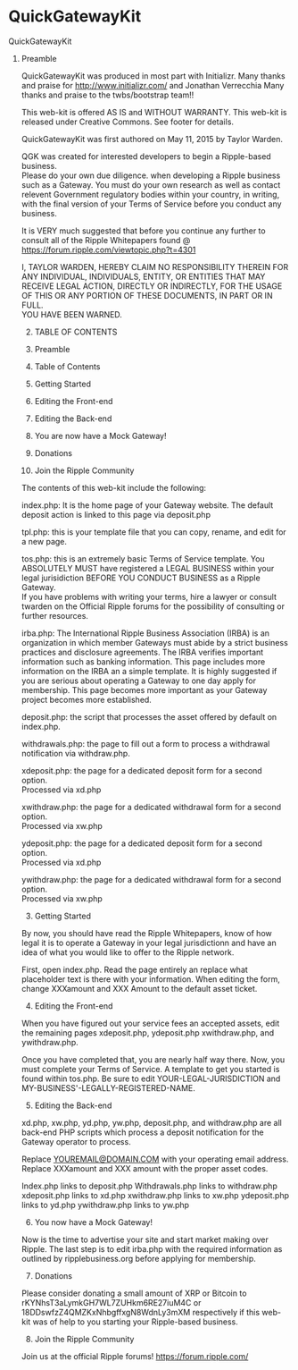 # QuickGatewayKit

QuickGatewayKit

  1.  Preamble

        QuickGatewayKit was produced in most part with Initializr.
        Many thanks and praise for http://www.initializr.com/ and Jonathan Verrecchia
        Many thanks and praise to the twbs/bootstrap team!!
        
        This web-kit is offered AS IS and WITHOUT WARRANTY.
        This web-kit is released under Creative Commons.  See footer for details.
        
        QuickGatewayKit was first authored on May 11, 2015 by Taylor Warden.
        
        QGK was created for interested developers to begin a Ripple-based business.  
        Please do your own due diligence. when developing a Ripple business such as 
        a Gateway.  You must do your own research as well as contact relevent Government
        regulatory bodies within your country, in writing, with the final version of 
        your Terms of Service before you conduct any business.
        
        It is VERY much suggested that before you continue any further to consult all of
        the Ripple Whitepapers found @ https://forum.ripple.com/viewtopic.php?t=4301
        
        I, TAYLOR WARDEN, HEREBY CLAIM NO RESPONSIBILITY THEREIN FOR ANY INDIVIDUAL, 
        INDIVIDUALS, ENTITY, OR ENTITIES THAT MAY RECEIVE LEGAL ACTION, DIRECTLY OR INDIRECTLY,
        FOR THE USAGE OF THIS OR ANY PORTION OF THESE DOCUMENTS, IN PART OR IN FULL.  
        YOU HAVE BEEN WARNED.
        
        2. TABLE OF CONTENTS
        
        1.  Preamble
        2.  Table of Contents
        3.  Getting Started
        4.  Editing the Front-end
        5.  Editing the Back-end
        6.  You are now have a Mock Gateway!  
        7.  Donations
        8.  Join the Ripple Community
        
        The contents of this web-kit include the following:
        
        index.php:  It is the home page of your Gateway website.  The default 
        deposit action is linked to this page via deposit.php
        
        tpl.php:  this is your template file that you can copy, rename, and 
        edit for a new page.
        
        tos.php:  this is an extremely basic Terms of Service template.  You 
        ABSOLUTELY MUST have registered a LEGAL BUSINESS within your legal 
        jurisidiction BEFORE YOU CONDUCT BUSINESS as a Ripple Gateway.  
        If you have problems with writing your terms, hire a lawyer or 
        consult twarden on the Official Ripple forums for the possibility of
	consulting or further resources.
        
        irba.php:  The International Ripple Business Association (IRBA) is 
        an organization in which member Gateways must abide by a strict 
        business practices and disclosure agreements.  The IRBA verifies 
        important information such as banking information.  This page includes
        more information on the IRBA an a simple template.  It is highly suggested
        if you are serious about operating a Gateway to one day apply for membership.
        This page becomes more important as your Gateway project becomes more established.
        
        deposit.php:  the script that processes the asset offered by default on index.php.
        
        withdrawals.php:  the page to fill out a form to process a withdrawal notification 
        via withdraw.php.
        
        xdeposit.php:  the page for a dedicated deposit form for a second option.  
        Processed via xd.php
        
        xwithdraw.php:  the page for a dedicated withdrawal form for a second option.  
        Processed via xw.php
        
        ydeposit.php:  the page for a dedicated deposit form for a second option.  
        Processed via xd.php
        
        ywithdraw.php:  the page for a dedicated withdrawal form for a second option.  
        Processed via xw.php
        
        3.  Getting Started
        
        By now, you should have read the Ripple Whitepapers, know of how legal it 
        is to operate a Gateway in your legal jurisdictionn and have an idea of
        what you would like to offer to the Ripple network.
        
        First, open index.php.  Read the page entirely an replace what placeholder
        text is there with your information. When editing the form, change XXXamount
        and XXX Amount to the default asset ticket.
        
        4.  Editing the Front-end
        
        When you have figured out your service fees an accepted assets, edit the 
        remaining pages xdeposit.php, ydeposit.php xwithdraw.php, and ywithdraw.php.
        
        Once you have completed that, you are nearly half way there.  Now, you must
        complete your Terms of Service.  A template to get you started is found within
        tos.php.  Be sure to edit YOUR-LEGAL-JURISDICTION and MY-BUSINESS'-LEGALLY-REGISTERED-NAME.
        
        5.  Editing the Back-end
        
        xd.php, xw.php, yd.php, yw.php, deposit.php, and withdraw.php are all back-end
        PHP scripts which process a deposit notification for the Gateway operator to process.
        
        Replace YOUREMAIL@DOMAIN.COM with your operating email address.  
        Replace XXXamount and XXX amount with the proper asset codes.
        
        Index.php links to deposit.php
        Withdrawals.php links to withdraw.php
        xdeposit.php links to xd.php
        xwithdraw.php links to xw.php
        ydeposit.php links to yd.php
        ywithdraw.php links to yw.php
        
        6.  You now have a Mock Gateway!  
        
        Now is the time to advertise your site and start market making over Ripple.
        The last step is to edit irba.php with the required information as outlined 
        by ripplebusiness.org before applying for membership.
        
        7.  Donations
        
        Please consider donating a small amount of XRP or Bitcoin to 
        rKYNhsT3aLymkGH7WL7ZUHkm6RE27iuM4C or 18DDswfzZ4QMZKxNhbgffxgN8WdnLy3mXM respectively
        if this web-kit was of help to you starting your Ripple-based business.
       
       8.  Join the Ripple Community 
       
       Join us at the official Ripple forums!  https://forum.ripple.com/
